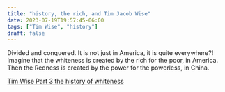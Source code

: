 ```yaml
---
title: "history, the rich, and Tim Jacob Wise"
date: 2023-07-19T19:57:45-06:00
tags: ["Tim Wise", "history"]
draft: false
---
```


Divided and conquered. It is not just in America, it is quite everywhere?! Imagine that the whiteness is created by the rich for the poor, in America. Then the Redness is created by the power for the powerless, in China. 

[Tim Wise Part 3 the history of whiteness](https://www.youtube.com/watch?v=dfJAp7NwgVA)

